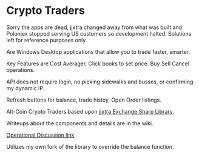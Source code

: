 # Crypto Traders

Sorry the apps are dead, jjxtra changed away from what was built and Poloniex stopped serving US customers so development halted.  Solutions left for reference purposes only.

Are Windows Desktop applications that allow you to trade faster, smarter.  

Key Features are Cost Averager, Click books to set price. Buy Sell Cancel operations. 

API does not require login, no picking sidewalks and busses, or confirming my dynamic IP.   

Refresh buttons for balance, trade histoy, Open Order listings.

Alt-Coin Crypto Traders based upon [jjxtra Exchange Sharp Library](https://github.com/jjxtra/ExchangeSharp).  

Writeups about the components and details are in the wiki.

[Operational Discussion link](https://github.com/mmeents/CryptoAdvisor/wiki/Operational-Discussion)

Utilizes my own fork of the library to override the balance function.

